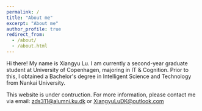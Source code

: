 ```yaml
---
permalink: /
title: "About me"
excerpt: "About me"
author_profile: true
redirect_from: 
  - /about/
  - /about.html
---
```


Hi there! My name is Xiangyu Lu. I am currently a second-year graduate student at University of Copenhagen, majoring in IT & Cognition. Prior to this, I obtained a Bachelor's degree in Intelligent Science and Technology from Nankai University.

This website is under contruction. For more information, please contact me via email: zds311@alumni.ku.dk or XiangyuLuDK@outlook.com
